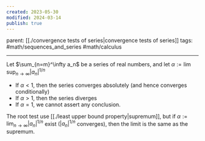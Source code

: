 ```yaml
---
created: 2023-05-30
modified: 2024-03-14
publish: true
---
```


parent: [[./convergence tests of series|convergence tests of series]]
tags: #math/sequences_and_series #math/calculus 

---
Let $\sum_{n=m}^\infty a_n$ be a series of real numbers, and let $\alpha := \lim \sup_{n \rightarrow \infty} |a_n|^{1/n}$
- If $\alpha < 1$, then the series converges absolutely (and hence converges conditionally)
- If $\alpha > 1$, then the series diverges
- If $\alpha = 1$, we cannot assert any conclusion.

The root test use [[./least upper bound property|supremum]], but if $\alpha := \lim_{n \rightarrow \infty} |a_n|^{1/n}$ exist ($|a_n|^{1/n}$ converges), then the limit is the same as the supremum.